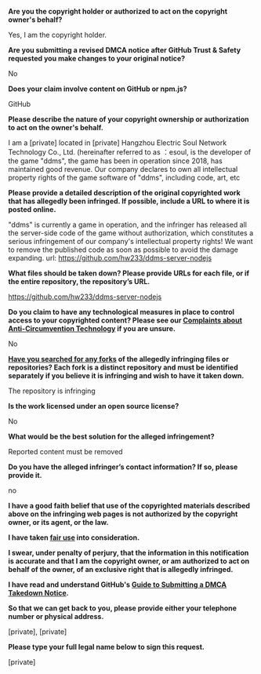 **Are you the copyright holder or authorized to act on the copyright owner's behalf?**

Yes, I am the copyright holder.

**Are you submitting a revised DMCA notice after GitHub Trust & Safety requested you make changes to your original notice?**

No

**Does your claim involve content on GitHub or npm.js?**

GitHub

**Please describe the nature of your copyright ownership or authorization to act on the owner's behalf.**

I am a [private] located in [private] Hangzhou Electric Soul Network Technology Co., Ltd. (hereinafter referred to as ：esoul, is the developer of the game "ddms", the game has been in operation since 2018, has maintained good revenue. Our company declares to own all intellectual property rights of the game software of "ddms", including code, art, etc

**Please provide a detailed description of the original copyrighted work that has allegedly been infringed. If possible, include a URL to where it is posted online.**

"ddms" is currently a game in operation, and the infringer has released all the server-side code of the game without authorization, which constitutes a serious infringement of our company's intellectual property rights! We want to remove the published code as soon as possible to avoid the damage expanding. url: https://github.com/hw233/ddms-server-nodejs

**What files should be taken down? Please provide URLs for each file, or if the entire repository, the repository’s URL.**

https://github.com/hw233/ddms-server-nodejs

**Do you claim to have any technological measures in place to control access to your copyrighted content? Please see our <a href="https://docs.github.com/articles/guide-to-submitting-a-dmca-takedown-notice#complaints-about-anti-circumvention-technology">Complaints about Anti-Circumvention Technology</a> if you are unsure.**

No

**<a href="https://docs.github.com/articles/dmca-takedown-policy#b-what-about-forks-or-whats-a-fork">Have you searched for any forks</a> of the allegedly infringing files or repositories? Each fork is a distinct repository and must be identified separately if you believe it is infringing and wish to have it taken down.**

The repository is infringing

**Is the work licensed under an open source license?**

No

**What would be the best solution for the alleged infringement?**

Reported content must be removed

**Do you have the alleged infringer’s contact information? If so, please provide it.**

no

**I have a good faith belief that use of the copyrighted materials described above on the infringing web pages is not authorized by the copyright owner, or its agent, or the law.**

**I have taken <a href="https://www.lumendatabase.org/topics/22">fair use</a> into consideration.**

**I swear, under penalty of perjury, that the information in this notification is accurate and that I am the copyright owner, or am authorized to act on behalf of the owner, of an exclusive right that is allegedly infringed.**

**I have read and understand GitHub's <a href="https://docs.github.com/articles/guide-to-submitting-a-dmca-takedown-notice/">Guide to Submitting a DMCA Takedown Notice</a>.**

**So that we can get back to you, please provide either your telephone number or physical address.**

[private], [private]

**Please type your full legal name below to sign this request.**

[private]
